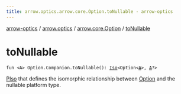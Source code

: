 ```yaml
---
title: arrow.optics.arrow.core.Option.toNullable - arrow-optics
---
```


[arrow-optics](../../index.html) / [arrow.optics](../index.html) / [arrow.core.Option](index.html) / [toNullable](./to-nullable.html)

# toNullable

`fun <A> Option.Companion.toNullable(): `[`Iso`](../-iso.html)`<Option<`[`A`](to-nullable.html#A)`>, `[`A`](to-nullable.html#A)`?>`

[PIso](../-p-iso/index.html) that defines the isomorphic relationship between [Option](#) and the nullable platform type.

